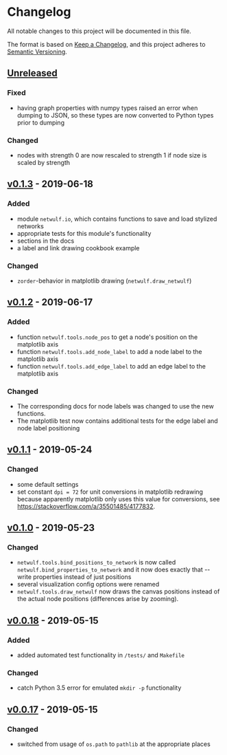 # Changelog

All notable changes to this project will be documented in this file.

The format is based on [Keep a Changelog](https://keepachangelog.com/en/1.0.0/),
and this project adheres to [Semantic Versioning](https://semver.org/spec/v2.0.0.html).

## [Unreleased]
### Fixed
- having graph properties with numpy types raised an error when dumping to JSON,
  so these types are now converted to Python types prior to dumping

### Changed
- nodes with strength 0 are now rescaled to strength 1 if node size is scaled by strength

## [v0.1.3] - 2019-06-18
### Added
- module `netwulf.io`, which contains functions to save and load stylized networks
- appropriate tests for this module's functionality
- sections in the docs
- a label and link drawing cookbook example

### Changed
- `zorder`-behavior in matplotlib drawing (`netwulf.draw_netwulf`)

## [v0.1.2] - 2019-06-17
### Added
- function `netwulf.tools.node_pos` to get a node's position on the matplotlib axis
- function `netwulf.tools.add_node_label` to add a node label to the matplotlib axis
- function `netwulf.tools.add_edge_label` to add an edge label to the matplotlib axis

### Changed
- The corresponding docs for node labels was changed to use the new functions.
- The matplotlib test now contains additional tests for the edge label and node label positioning

## [v0.1.1] - 2019-05-24
### Changed
- some default settings
- set constant `dpi = 72` for unit conversions in matplotlib redrawing because apparently matplotlib only uses this value for conversions, see https://stackoverflow.com/a/35501485/4177832.

## [v0.1.0] - 2019-05-23
### Changed
- `netwulf.tools.bind_positions_to_network` is now called `netwulf.bind_properties_to_network` and it now does exactly that -- write properties instead of just positions
- several visualization config options were renamed
- `netwulf.tools.draw_netwulf` now draws the canvas positions instead of the actual node positions (differences arise by zooming).

## [v0.0.18] - 2019-05-15
### Added
- added automated test functionality in ``/tests/`` and ``Makefile``

### Changed
- catch Python 3.5 error for emulated ``mkdir -p`` functionality

## [v0.0.17] - 2019-05-15
### Changed
- switched from usage of `os.path` to `pathlib` at the appropriate places

[Unreleased]: https://github.com/benmaier/netwulf/compare/v0.1.3...HEAD
[v0.1.3]: https://github.com/benmaier/netwulf/compare/v0.1.2...v0.1.3
[v0.1.2]: https://github.com/benmaier/netwulf/compare/v0.1.1...v0.1.2
[v0.1.1]: https://github.com/benmaier/netwulf/compare/v0.1.0...v0.1.1
[v0.1.0]: https://github.com/benmaier/netwulf/compare/v0.0.18...v0.1.0
[v0.0.18]: https://github.com/benmaier/netwulf/compare/v0.0.17...v0.0.18
[v0.0.17]: https://github.com/benmaier/netwulf/releases/tag/v0.0.17
